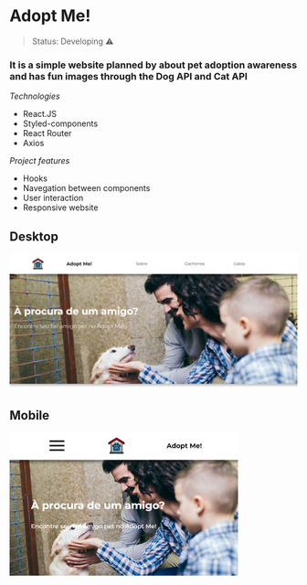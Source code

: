 <h1>Adopt Me!</h1>

> Status: Developing ⚠️

### It is a simple website planned by about pet adoption awareness and has fun images through the Dog API and Cat API

_Technologies_
+ React.JS
+ Styled-components
+ React Router
+ Axios

_Project features_
+ Hooks
+ Navegation between components
+ User interaction
+ Responsive website

## Desktop
<img src="src/data/assets-services/Adopt me - site (Desktop).png" width= "600" />

## Mobile
<img src="src/data/assets-services/Adopt me - site (Mobile).png" width= "400" />

